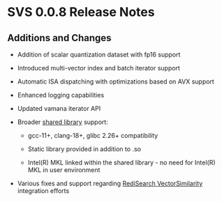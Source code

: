 # SVS 0.0.8 Release Notes

## Additions and Changes

* Addition of scalar quantization dataset with fp16 support

* Introduced multi-vector index and batch iterator support

* Automatic ISA dispatching with optimizations based on AVX support

* Enhanced logging capabilities

* Updated vamana iterator API

* Broader [shared library](https://github.com/intel/ScalableVectorSearch/releases) support:

  * gcc-11+, clang-18+, glibc 2.26+ compatibility
  
  * Static library provided in addition to .so
  
  * Intel(R) MKL linked within the shared library - no need for Intel(R) MKL in user environment

* Various fixes and support regarding [RediSearch VectorSimilarity](https://github.com/RedisAI/VectorSimilarity) integration efforts
